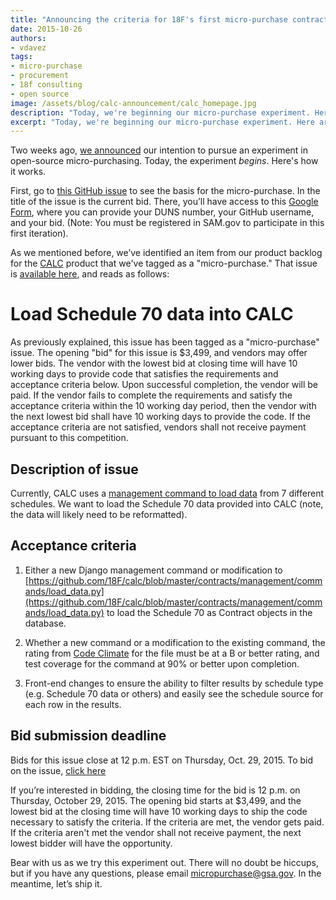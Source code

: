 ```yaml
---
title: "Announcing the criteria for 18F's first micro-purchase contract"
date: 2015-10-26
authors:
- vdavez
tags:
- micro-purchase
- procurement
- 18f consulting
- open source
image: /assets/blog/calc-announcement/calc_homepage.jpg
description: "Today, we're beginning our micro-purchase experiment. Here are the details of what we are looking for and our acceptance criteria for the final submission."
excerpt: "Today, we're beginning our micro-purchase experiment. Here are the details of what we are looking for and our acceptance criteria for the final submission."
---
```


Two weeks ago, [we
announced](https://18f.gsa.gov/2015/10/13/open-source-micropurchasing/)
our intention to pursue an experiment in open-source micro-purchasing.
Today, the experiment *begins*. Here's how it works.

First, go to [this GitHub issue](https://github.com/18f/calc/issues/255) to see the basis for the micro-purchase. In the title
of the issue is the current bid. There, you’ll have access to this
[Google
Form](https://docs.google.com/a/gsa.gov/forms/d/1eRFX0hSTTXMc2FulK6kPP2P02ZApQqlYZL7oVDghJJo/viewform),
where you can provide your DUNS number, your GitHub username, and your
bid. (Note: You must be registered in SAM.gov to participate in this
first iteration).

As we mentioned before, we’ve identified an item from our product
backlog for the [CALC](https://calc.gsa.gov) product that we've tagged
as a "micro-purchase." That issue is [available
here](https://github.com/18F/calc/issues/255), and reads as follows:
>
# Load Schedule 70 data into CALC
>
As previously explained, this issue has been tagged as a
"micro-purchase" issue. The opening "bid" for this issue is $3,499, and
vendors may offer lower bids. The vendor with the lowest bid at closing
time will have 10 working days to provide code that satisfies the
requirements and acceptance criteria below. Upon successful completion,
the vendor will be paid. If the vendor fails to complete the
requirements and satisfy the acceptance criteria within the 10 working
day period, then the vendor with the next lowest bid shall have 10
working days to provide the code. If the acceptance criteria are not
satisfied, vendors shall not receive payment pursuant to this
competition.
>
## Description of issue
>
Currently, CALC uses a [management command to load
data](https://github.com/18F/calc/blob/master/contracts/management/commands/load_data.py)
from 7 different schedules. We want to load the Schedule 70 data
provided into CALC (note, the data will likely need to be reformatted).
>
## Acceptance criteria
>
1. Either a new Django management command or modification to
[https://github.com/18F/calc/blob/master/contracts/management/commands/load_data.py](https://github.com/18F/calc/blob/master/contracts/management/commands/load_data.py)
to load the Schedule 70 as Contract objects in the database.
>
2. Whether a new command or a modification to the existing command, the
rating from
[Code Climate](https://codeclimate.com/github/18F/calc)
for the file must be at a B or better rating, and test coverage for the
command at 90% or better upon completion.
>
3. Front-end changes to ensure the ability to filter results by schedule
type (e.g. Schedule 70 data or others) and easily see the schedule
source for each row in the results.
>
## Bid submission deadline
>
Bids for this issue close at 12 p.m. EST on Thursday, Oct. 29, 2015. To
bid on the issue, [click here](https://docs.google.com/a/gsa.gov/forms/d/1eRFX0hSTTXMc2FulK6kPP2P02ZApQqlYZL7oVDghJJo/viewform)

If you’re interested in bidding, the closing time for the bid is 12 p.m.
on Thursday, October 29, 2015. The opening bid starts at $3,499, and
the lowest bid at the closing time will have 10 working days to ship the
code necessary to satisfy the criteria. If the criteria are met, the
vendor gets paid. If the criteria aren't met the vendor shall not
receive payment, the next lowest bidder will have the opportunity.

Bear with us as we try this experiment out. There will no doubt be
hiccups, but if you have any questions, please email
[micropurchase@gsa.gov](mailto:micropurchase@gsa.gov). In the
meantime, let’s ship it.
